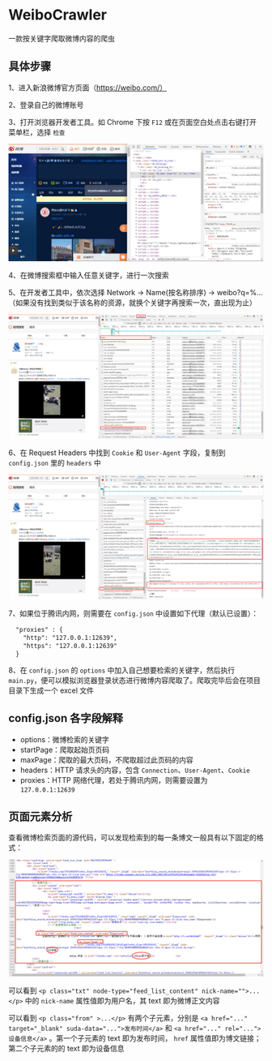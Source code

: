 # WeiboCrawler
一款按关键字爬取微博内容的爬虫

## 具体步骤
1、进入新浪微博官方页面（https://weibo.com/）

2、登录自己的微博账号

3、打开浏览器开发者工具。如 Chrome 下按 `F12` 或在页面空白处点击右键打开菜单栏，选择 `检查`

![](./screenshots/浏览器开发者工具.png)

4、在微博搜索框中输入任意关键字，进行一次搜索

5、在开发者工具中，依次选择 Network -> Name(按名称排序) -> weibo?q=%...（如果没有找到类似于该名称的资源，就换个关键字再搜索一次，直出现为止）

![](./screenshots/请求.png)

6、在 Request Headers 中找到 `Cookie` 和 `User-Agent` 字段，复制到 `config.json` 里的 `headers` 中

![](./screenshots/headers.png)

7、如果位于腾讯内网，则需要在 `config.json` 中设置如下代理（默认已设置）：
```
  "proxies" : {
    "http": "127.0.0.1:12639",
    "https": "127.0.0.1:12639"
  }
```

8、在 `config.json` 的 `options` 中加入自己想要检索的关键字，然后执行 `main.py`，便可以模拟浏览器登录状态进行微博内容爬取了。爬取完毕后会在项目目录下生成一个 excel 文件

## config.json 各字段解释
* options：微博检索的关键字
* startPage：爬取起始页页码
* maxPage：爬取的最大页码，不爬取超过此页码的内容
* headers：HTTP 请求头的内容，包含 `Connection`、`User-Agent`、`Cookie`
* proxies：HTTP 网络代理，若处于腾讯内网，则需要设置为 `127.0.0.1:12639`

## 页面元素分析
查看微博检索页面的源代码，可以发现检索到的每一条博文一般具有以下固定的格式：

![](./screenshots/博文元素.png)

可以看到 `<p class="txt" node-type="feed_list_content" nick-name="">...</p>` 中的 `nick-name` 属性值即为用户名，其 text 即为微博正文内容

可以看到 `<p class="from" >...</p>` 有两个子元素，分别是 `<a href="..." target="_blank" suda-data="...">发布时间</a>` 和 `<a href="..." rel="...">设备信息</a>` 。第一个子元素的 text 即为发布时间， `href` 属性值即为博文链接；第二个子元素的的 text 即为设备信息